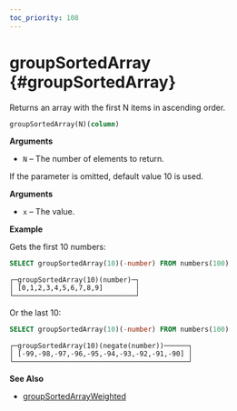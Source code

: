 ```yaml
---
toc_priority: 108
---
```


# groupSortedArray {#groupSortedArray}

Returns an array with the first N items in ascending order.

``` sql
groupSortedArray(N)(column)
```

**Arguments**

-   `N` – The number of elements to return.

If the parameter is omitted, default value 10 is used.

**Arguments**

-   `x` – The value.

**Example**

Gets the first 10 numbers:

``` sql
SELECT groupSortedArray(10)(-number) FROM numbers(100)
```

``` text
┌─groupSortedArray(10)(number)─┐
│ [0,1,2,3,4,5,6,7,8,9]        │
└──────────────────────────────┘
```

Or the last 10:

``` sql
SELECT groupSortedArray(10)(-number) FROM numbers(100)
```

``` text
┌─groupSortedArray(10)(negate(number))──────┐
│ [-99,-98,-97,-96,-95,-94,-93,-92,-91,-90] │
└───────────────────────────────────────────┘
```


**See Also**

-   [groupSortedArrayWeighted](../../../sql-reference/aggregate-functions/reference/groupsortedarrayweighted.md)